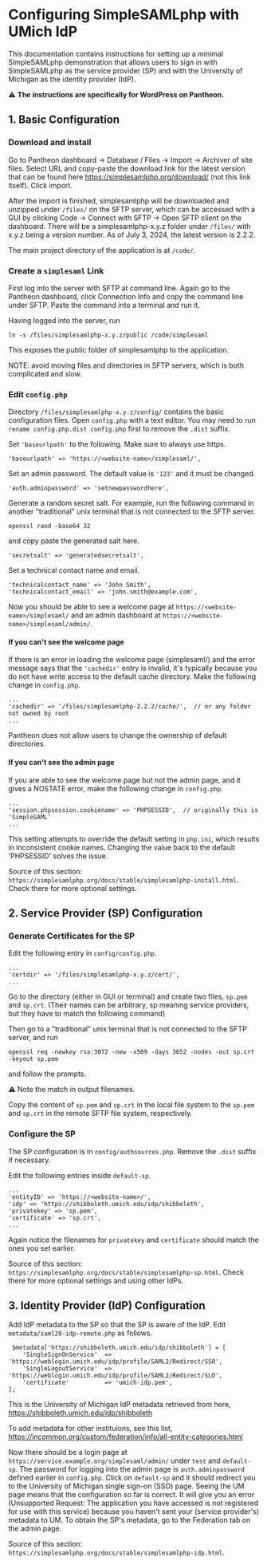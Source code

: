 # Configuring SimpleSAMLphp with UMich IdP
This documentation contains instructions for setting up a minimal SimpleSAMLphp
demonstration that allows users to sign in with SimpleSAMLphp as the service provider
(SP) and with the University of Michigan as the identity provider (IdP). 

:warning: **The instructions are specifically for WordPress on Pantheon.**

## 1. Basic Configuration
### Download and install
Go to Pantheon dashboard -> Database / Files -> Import -> Archiver of site files. 
Select URL and copy-paste the download link for the latest version that can be 
found here https://simplesamlphp.org/download/ (not this link itself). Click import.

After the import is finished, simplesamlphp will be downloaded and unzipped under
`/files/` on the SFTP server, which can be accessed with a GUI by clicking Code ->
Connect with SFTP -> Open SFTP client on the dashboard. There will be a 
simplesamlphp-x.y.z folder under `/files/` with x.y.z being a version number. As of 
July 3, 2024, the latest version is 2.2.2.

The main project directory of the application is at `/code/`.

### Create a `simplesaml` Link
First log into the server with SFTP at command line. Again go to the Pantheon 
dashboard, click Connection Info and copy the command line under SFTP. Paste the 
command into a terminal and run it.

Having logged into the server, run
```
ln -s /files/simplesamlphp-x.y.z/public /code/simplesaml
```
This exposes the public folder of simplesamlphp to the application.

NOTE: avoid moving files and directories in SFTP servers, which is both complicated
and slow.

### Edit `config.php`
Directory `/files/simplesamlphp-x.y.z/config/` 
contains the basic configuration files. Open `config.php` with a text editor.
You may need to run `rename config.php.dist config.php` first to remove the `.dist`
suffix.

Set `'baseurlpath'` to the following. Make sure to always use https.
```
'baseurlpath' => 'https://<website-name>/simplesaml/',
```

Set an admin password. The default value is `'123'` and it must be changed.
```
'auth.adminpassword' => 'setnewpasswordhere',
```

Generate a random secret salt. For example, run the following command in another
"traditional" unix terminal that is not connected to the SFTP server.
```
openssl rand -base64 32
```
and copy paste the generated salt here.
```
'secretsalt' => 'generatedsecretsalt',
```

Set a technical contact name and email.
```
'technicalcontact_name' => 'John Smith',
'technicalcontact_email' => 'john.smith@example.com',
```

Now you should be able to see a welcome page at 
`https://<website-name>/simplesaml/` and an admin dashboard at 
`https://<website-name>/simplesaml/admin/`.

#### If you can't see the welcome page
If there is an error in loading the welcome page (simplesaml/) and the error message
says that the `'cachedir'` entry is invalid, it's typically because you do not have 
write access to the default cache directory. Make the following change 
in `config.php`.
```
...
'cachedir' => '/files/simplesamlphp-2.2.2/cache/',  // or any folder not owned by root
...
```
Pantheon does not allow users to change the ownership of default directories.

#### If you can't see the admin page
If you are able to see the welcome page but not the admin page, and it gives a 
NOSTATE error, make the following change in `config.php`.

```
...
'session.phpsession.cookiename' => 'PHPSESSID',  // originally this is 'SimpleSAML'
...
```
This setting attempts to override the default setting in `php.ini`, which results in
inconsistent cookie names. Changing the value back to the default 'PHPSESSID'
solves the issue.

Source of this section: 
`https://simplesamlphp.org/docs/stable/simplesamlphp-install.html`.
Check there for more optional settings.

## 2. Service Provider (SP) Configuration
### Generate Certificates for the SP
Edit the following entry in `config/config.php`.
```
...
'certdir' => '/files/simplesamlphp-x.y.z/cert/',
...
```
Go to the directory (either in GUI or terminal) and create two files, 
`sp.pem` and `sp.crt`.
(Their names can be arbitrary, sp meaning service providers, but they have to 
match the following command)

Then go to a "traditional" unix terminal that is not connected to the SFTP server,
and run
```
openssl req -newkey rsa:3072 -new -x509 -days 3652 -nodes -out sp.crt -keyout sp.pem
```
and follow the prompts.

:warning: Note the match in output filenames.

Copy the content of `sp.pem` and `sp.crt` in the local file system to 
the `sp.pem` and `sp.crt` in the remote SFTP file system, respectively.

### Configure the SP
The SP configuration is in `config/authsources.php`. Remove the `.dist` suffix if 
necessary.

Edit the following entries inside `default-sp`.
```
...
'entityID' => 'https://<website-name>/',
'idp' => 'https://shibboleth.umich.edu/idp/shibboleth',
'privatekey' => 'sp.pem',
'certificate' => 'sp.crt',
...
```
Again notice the filenames for `privatekey` and `certificate` should match the ones
you set earlier.

Source of this section:
`https://simplesamlphp.org/docs/stable/simplesamlphp-sp.html`.
Check there for more optional settings and using other IdPs.

## 3. Identity Provider (IdP) Configuration

Add IdP metadata to the SP so that the SP is aware of the IdP.
Edit `metadata/saml20-idp-remote.php` as follows.
```
 $metadata['https://shibboleth.umich.edu/idp/shibboleth'] = [
    'SingleSignOnService'  => 'https://weblogin.umich.edu/idp/profile/SAML2/Redirect/SSO',
    'SingleLogoutService'  => 'https://weblogin.umich.edu/idp/profile/SAML2/Redirect/SLO',
    'certificate'          => 'umich-idp.pem',
];
```
This is the University of Michigan IdP metadata retrieved from here, 
https://shibboleth.umich.edu/idp/shibboleth

To add metadata for other instituions, see this list, 
https://incommon.org/custom/federation/info/all-entity-categories.html

Now there should be a login page at `https://service.example.org/simplesaml/admin/`
under `test` and `default-sp`. The password for logging into the admin page is 
`auth.adminpassword` defined earlier in `config.php`. Click on `default-sp` and it 
should redirect you to the University of Michigan single sign-on (SSO) page. Seeing
the UM page means that the configuration so far is correct. It will give you an error
(Unsupported Request: The application you have accessed is not registered for 
use with this service)
because you haven't sent your (service provider's) metadata to UM. To obtain the 
SP's metadata, go to the Federation tab on the admin page.

Source of this section:
`https://simplesamlphp.org/docs/stable/simplesamlphp-idp.html`.
